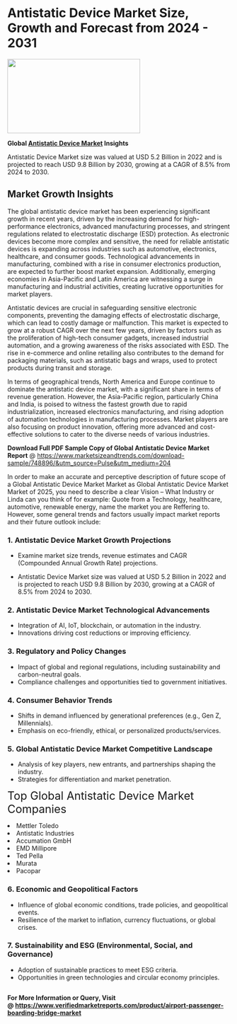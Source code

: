 <H1>Antistatic Device Market Size, Growth and Forecast from 2024 - 2031</H1><img class="aligncenter size-medium wp-image-584254" src="https://thirdeyenews.in/wp-content/uploads/2024/09/Global-Market-Research-300x168.jpeg" alt="" width="300" height="168" /><p><strong>Global&nbsp;<a href="https://www.marketsizeandtrends.com/download-sample/748896/&amp;utm_source=Pulse&amp;utm_medium=204">Antistatic Device Market</a> Insights</strong></p><p>Antistatic Device Market size was valued at USD 5.2 Billion in 2022 and is projected to reach USD 9.8 Billion by 2030, growing at a CAGR of 8.5% from 2024 to 2030.</p><p><h2>Market Growth Insights</h2> <p>The global antistatic device market has been experiencing significant growth in recent years, driven by the increasing demand for high-performance electronics, advanced manufacturing processes, and stringent regulations related to electrostatic discharge (ESD) protection. As electronic devices become more complex and sensitive, the need for reliable antistatic devices is expanding across industries such as automotive, electronics, healthcare, and consumer goods. Technological advancements in manufacturing, combined with a rise in consumer electronics production, are expected to further boost market expansion. Additionally, emerging economies in Asia-Pacific and Latin America are witnessing a surge in manufacturing and industrial activities, creating lucrative opportunities for market players.</p> <p><strong></strong></p> <p>Antistatic devices are crucial in safeguarding sensitive electronic components, preventing the damaging effects of electrostatic discharge, which can lead to costly damage or malfunction. This market is expected to grow at a robust CAGR over the next few years, driven by factors such as the proliferation of high-tech consumer gadgets, increased industrial automation, and a growing awareness of the risks associated with ESD. The rise in e-commerce and online retailing also contributes to the demand for packaging materials, such as antistatic bags and wraps, used to protect products during transit and storage.</p> <p>In terms of geographical trends, North America and Europe continue to dominate the antistatic device market, with a significant share in terms of revenue generation. However, the Asia-Pacific region, particularly China and India, is poised to witness the fastest growth due to rapid industrialization, increased electronics manufacturing, and rising adoption of automation technologies in manufacturing processes. Market players are also focusing on product innovation, offering more advanced and cost-effective solutions to cater to the diverse needs of various industries.</p> <p></p><p><span class=""><strong>Download Full PDF Sample Copy of Global Antistatic Device Market Report</strong> @ <a href="https://www.marketsizeandtrends.com/download-sample/748896/&amp;utm_source=Pulse&amp;utm_medium=204" target="_blank">https://www.marketsizeandtrends.com/download-sample/748896/&amp;utm_source=Pulse&amp;utm_medium=204</a></span></p><p>In order to make an accurate and perceptive description of future scope of a Global&nbsp;Antistatic Device Market Market as Global&nbsp;Antistatic Device Market Market of 2025, you need to describe a clear Vision &ndash; What Industry or Linda can you think of for example: Quote from a Technology, healthcare, automotive, renewable energy, name the market you are Reffering to. However, some general trends and factors usually impact market reports and their future outlook include:</p><h3>1.&nbsp;<strong>Antistatic Device Market Growth Projections</strong></h3><ul><li>Examine market size trends, revenue estimates and CAGR (Compounded Annual Growth Rate) projections.</li><li><p>Antistatic Device Market size was valued at USD 5.2 Billion in 2022 and is projected to reach USD 9.8 Billion by 2030, growing at a CAGR of 8.5% from 2024 to 2030.</p></li></ul><h3>2.&nbsp;<strong>Antistatic Device Market Technological Advancements</strong></h3><ul><li>Integration of AI, IoT, blockchain, or automation in the industry.</li><li>Innovations driving cost reductions or improving efficiency.</li></ul><h3>3.&nbsp;<strong>Regulatory and Policy Changes</strong></h3><ul><li>Impact of global and regional regulations, including sustainability and carbon-neutral goals.</li><li>Compliance challenges and opportunities tied to government initiatives.</li></ul><h3>4.&nbsp;<strong>Consumer Behavior Trends</strong></h3><ul><li>Shifts in demand influenced by generational preferences (e.g., Gen Z, Millennials).</li><li>Emphasis on eco-friendly, ethical, or personalized products/services.</li></ul><h3>5.&nbsp;<strong>Global Antistatic Device Market Competitive Landscape</strong></h3><ul><li>Analysis of key players, new entrants, and partnerships shaping the industry.</li><li>Strategies for differentiation and market penetration.</li></ul><p data-pm-slice="1 1 []"><span style="color: inherit; font-family: inherit; font-size: 25px;">Top Global Antistatic Device Market Companies</span></p><div class="" data-test-id=""><p><li>Mettler Toledo</li><li> Antistatic Industries</li><li> Accumation GmbH</li><li> EMD Millipore</li><li> Ted Pella</li><li> Murata</li><li> Pacopar</li></p></div><h3>6.&nbsp;<strong>Economic and Geopolitical Factors</strong></h3><ul><li>Influence of global economic conditions, trade policies, and geopolitical events.</li><li>Resilience of the market to inflation, currency fluctuations, or global crises.</li></ul><h3>7.&nbsp;<strong>Sustainability and ESG (Environmental, Social, and Governance)</strong></h3><ul><li>Adoption of sustainable practices to meet ESG criteria.</li><li>Opportunities in green technologies and circular economy principles.</li></ul><h2><strong style="font-size: 14px;">For More Information or Query, Visit @&nbsp;</strong><a style="background-color: #ffffff; font-size: 14px;" href="https://www.marketsizeandtrends.com/report/antistatic-device-market/" target="_blank">https://www.verifiedmarketreports.com/product/airport-passenger-boarding-bridge-market</a></h2>
